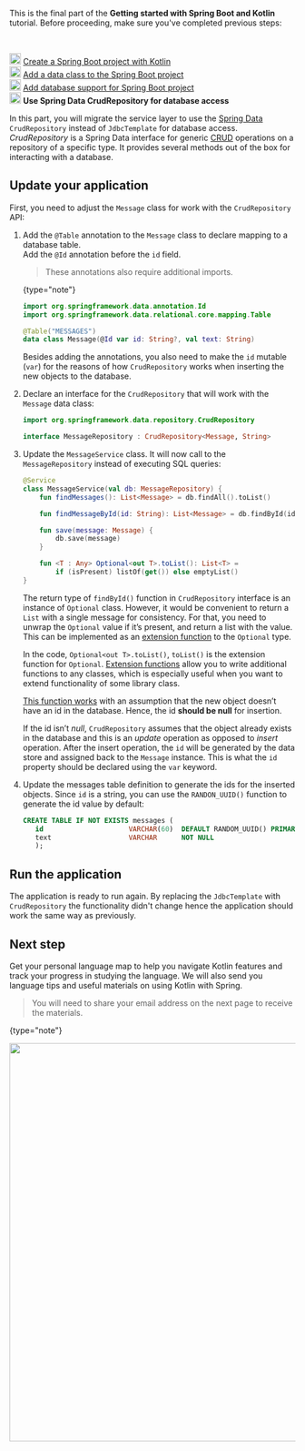 [//]: # (title: Use Spring Data CrudRepository for database access)

<microformat>
    <p>This is the final part of the <strong>Getting started with Spring Boot and Kotlin</strong> tutorial. Before proceeding, make sure you've completed previous steps:</p><br/>
    <p><img src="icon-1-done.svg" width="20" alt="First step"/> <a href="jvm-create-project-with-spring-boot.md">Create a Spring Boot project with Kotlin</a><br/><img src="icon-2-done.svg" width="20" alt="Second step"/> <a href="jvm-spring-boot-add-data-class.md">Add a data class to the Spring Boot project</a><br/><img src="icon-3-done.svg" width="20" alt="Third step"/> <a href="jvm-spring-boot-add-db-support.md">Add database support for Spring Boot project</a><br/><img src="icon-4.svg" width="20" alt="Fourth step"/> <strong>Use Spring Data CrudRepository for database access</strong></p>
</microformat>

In this part, you will migrate the service layer to use the [Spring Data](https://docs.spring.io/spring-data/commons/docs/current/api/org/springframework/data/repository/CrudRepository.html) `CrudRepository` instead of `JdbcTemplate` for database access.
_CrudRepository_ is a Spring Data interface for generic [CRUD](https://en.wikipedia.org/wiki/Create,_read,_update_and_delete) operations on a repository of a specific type.
It provides several methods out of the box for interacting with a database.

## Update your application

First, you need to adjust the `Message` class for work with the `CrudRepository` API:

1. Add the `@Table` annotation to the `Message` class to declare mapping to a database table.  
   Add the `@Id` annotation before the `id` field.

    > These annotations also require additional imports.
    >  
    {type="note"}

    ```kotlin
    import org.springframework.data.annotation.Id
    import org.springframework.data.relational.core.mapping.Table
    
    @Table("MESSAGES")
    data class Message(@Id var id: String?, val text: String)
    ```
    
    Besides adding the annotations, you also need to make the `id` mutable (`var`) for the reasons of how `CrudRepository` works when inserting the new objects to the database.

2. Declare an interface for the `CrudRepository` that will work with the `Message` data class:

    ```kotlin
    import org.springframework.data.repository.CrudRepository
    
    interface MessageRepository : CrudRepository<Message, String>
    ```

3. Update the `MessageService` class. It will now call to the `MessageRepository` instead of executing SQL queries:

    ```kotlin
    @Service
    class MessageService(val db: MessageRepository) {
        fun findMessages(): List<Message> = db.findAll().toList()
    
        fun findMessageById(id: String): List<Message> = db.findById(id).toList()
    
        fun save(message: Message) {
            db.save(message)
        }
    
        fun <T : Any> Optional<out T>.toList(): List<T> =
            if (isPresent) listOf(get()) else emptyList()
    }
    ```

    <deflist collapsible="true">
       <def title="Extension functions">
          <p>The return type of <code>findById()</code> function in <code>CrudRepository</code> interface is an instance of <code>Optional</code> class. However, it would be convenient to return a <code>List</code> with a single message for consistency. For that, you need to unwrap the <code>Optional</code> value if it’s present, and return a list with the value. This can be implemented as an <a href="extensions.md#extension-functions">extension function</a> to the <code>Optional</code> type.</p>
          <p>In the code, <code>Optional&lt;out T&gt;.toList()</code>, <code>toList()</code> is the extension function for <code>Optional</code>. <a href="extensions.md#extension-functions">Extension functions</a> allow you to write additional functions to any classes, which is especially useful when you want to extend functionality of some library class.</p>
       </def>
       <def title="`CrudRepository’ save() function">
          <p><a href="https://docs.spring.io/spring-data/jdbc/docs/current/reference/html/#jdbc.entity-persistence">This function works</a> with an assumption that the new object doesn’t have an id in the database. Hence, the id <b>should be null</b> for insertion.</p>
          <p> If the id isn’t <i>null</i>, <code>CrudRepository</code> assumes that the object already exists in the database and this is an <i>update</i> operation as opposed to <i>insert</i> operation. After the insert operation, the <code>id</code> will be generated by the data store and assigned back to the <code>Message</code> instance. This is what the <code>id</code> property should be declared using the <code>var</code> keyword.</p>
          <p></p>
       </def>
    </deflist>

4. Update the messages table definition to generate the ids for the inserted objects. Since `id` is a string, you can use the `RANDON_UUID()` function to generate the id value by default:

    ```sql
    CREATE TABLE IF NOT EXISTS messages (
       id                     VARCHAR(60)  DEFAULT RANDOM_UUID() PRIMARY KEY,
       text                   VARCHAR      NOT NULL
       );
    ```

## Run the application

The application is ready to run again.
By replacing the `JdbcTemplate` with `CrudRepository` the functionality didn't change hence the application should work the same way as previously.

## Next step

Get your personal language map to help you navigate Kotlin features and track your progress in studying the language.
We will also send you language tips and useful materials on using Kotlin with Spring.

> You will need to share your email address on the next page to receive the materials.
>
{type="note"}

<a href="https://surveys.jetbrains.com/s3/kotlin-new-learning-path-contacts-collection">
   <img src="get-kotlin-language-map.png" width="700"/>
</a>